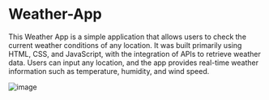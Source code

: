 # Weather-App

This Weather App is a simple application that allows users to check the current weather conditions of any location. It was built primarily using HTML, CSS, and JavaScript, with the integration of APIs to retrieve weather data. Users can input any location, and the app provides real-time weather information such as temperature, humidity, and wind speed.


![image](https://github.com/BreeRed/Weather-App/assets/132783820/7aba90b3-c490-4743-ae2c-89f100de4404)

